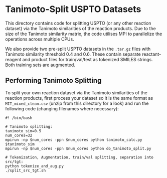 # Tanimoto-Split USPTO Datasets

This directory contains code for splitting USPTO (or any other reaction dataset) via the Tanimoto similarities of the reaction products. Due to the size of the Tanimoto similarity matrix, the code utilises MPI to parallelize the operations across multiple CPUs. 

We also provide two pre-split USPTO datasets in the `.tar.gz` files with Tanimoto similarity threshold 0.4 and 0.6. These contain separate reactant-reagent and product files for train/val/test as tokenized SMILES strings. Both training sets are augmented.

## Performing Tanimoto Splitting
To split your own reaction dataset via the Tanimoto similarities of the reaction products, first process your dataset so it is the same format as `MIT_mixed_clean.csv` (unzip from this directory for a look) and run the following code (changing filenames where necessary):

```
#! /bin/bash

# Tanimoto splitting:
tanimoto_sim=0.5
num_cores=32
mpirun -np $num_cores -ppn $num_cores python tanimoto_calc.py $tanimoto_sim
mpirun -np $num_cores -ppn $num_cores python do_tanimoto_split.py

# Tokenization, Augmentation, train/val splitting, separation into src/tgt:
python tokenize_and_aug.py
./split_src_tgt.sh
```
